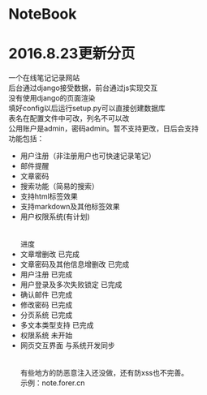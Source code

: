 # NoteBook<br>
2016.8.23更新分页<br>
=======
一个在线笔记记录网站<br>
后台通过django接受数据，前台通过js实现交互<br>
没有使用django的页面渲染<br>
填好config以后运行setup.py可以直接创建数据库<br>
表名在配置文件中可改，列名不可以改<br>
公用账户是admin，密码admin。暂不支持更改，日后会支持<br>
功能包括：<br>
* 用户注册（非注册用户也可快速记录笔记）
* 邮件提醒
* 文章密码
* 搜索功能（简易的搜索）
* 支持html标签效果
* 支持markdown及其他标签效果
* 用户权限系统(有计划)<br><br><br>
进度
* 文章增删改 已完成
* 文章密码及其他信息增删改 已完成
* 用户注册 已完成
* 用户登录及多次失败锁定 已完成
* 确认邮件 已完成
* 修改密码 已完成
* 分页系统 已完成
* 多文本类型支持 已完成
* 权限系统 未开始
* 网页交互界面 与系统开发同步<br><br><br>
有些地方的防恶意注入还没做，还有防xss也不完善。<br>
示例：note.forer.cn<br>
